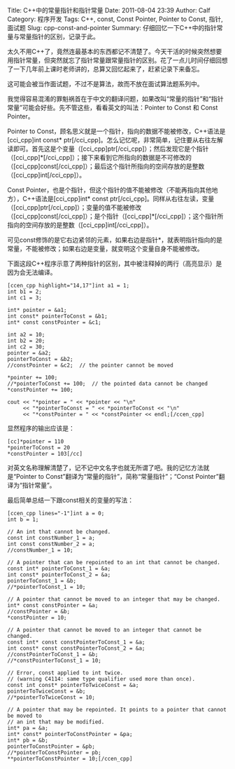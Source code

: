 Title: C++中的常量指针和指针常量
Date: 2011-08-04 23:39
Author: Calf
Category: 程序开发
Tags: C++, const, Const Pointer, Pointer to Const, 指针, 面试题
Slug: cpp-const-and-pointer
Summary: 仔细回忆一下C++中的指针常量与常量指针的区别，记录于此。

太久不用C++了，竟然连最基本的东西都记不清楚了。今天干活的时候突然想要用指针常量，但突然就忘了指针常量跟常量指针的区别。花了一点儿时间仔细回想了一下几年前上课时老师讲的，总算又回忆起来了，赶紧记录下来备忘。

这可能会被当作面试题，不过不是算法，故而不放在面试算法题系列中。

<!--more-->

我觉得容易混淆的罪魁祸首在于中文的翻译问题，如果改叫“常量的指针”和“指针常量”可能会好些。先不管这些，看看英文的叫法：Pointer
to Const 和 Const Pointer。

Pointer to
Const，顾名思义就是一个指针，指向的数据不能被修改，C++语法是[cci\_cpp]int
const\*
ptr[/cci\_cpp]。怎么记忆呢，非常简单，记住要从右往左解读即可。首先这是个变量（[cci\_cpp]ptr[/cci\_cpp]）；然后发现它是个指针（[cci\_cpp]\*[/cci\_cpp]）；接下来看到它所指向的数据是不可修改的（[cci\_cpp]const[/cci\_cpp]）；最后这个指针所指向的空间存放的是整数（[cci\_cpp]int[/cci\_cpp]）。

Const
Pointer，也是个指针，但这个指针的值不能被修改（不能再指向其他地方），C++语法是[cci\_cpp]int\*
const
ptr[/cci\_cpp]。同样从右往左读，变量（[cci\_cpp]ptr[/cci\_cpp]）；变量的值不能被修改（[cci\_cpp]const[/cci\_cpp]）；是个指针（[cci\_cpp]\*[/cci\_cpp]）；这个指针所指向的空间存放的是整数（[cci\_cpp]int[/cci\_cpp]）。

可见const修饰的是它右边紧邻的元素，如果右边是指针\*，就表明指针指向的是常量，不能被修改；如果右边是变量，就变明这个变量自身不能被修改。

下面这段C++程序示意了两种指针的区别，其中被注释掉的两行（高亮显示）是因为会无法编译。

    [ccen_cpp highlight="14,17"]int a1 = 1;
    int b1 = 2;
    int c1 = 3;

    int* pointer = &a1;
    int const* pointerToConst = &b1;
    int* const constPointer = &c1;

    int a2 = 10;
    int b2 = 20;
    int c2 = 30;
    pointer = &a2;
    pointerToConst = &b2;
    //constPointer = &c2;  // the pointer cannot be moved

    *pointer += 100;
    //*pointerToConst += 100;  // the pointed data cannot be changed
    *constPointer += 100;

    cout << "*pointer = " << *pointer << "\n"
         << "*pointerToConst = " << *pointerToConst << "\n"
         << "*constPointer = " << *constPointer << endl;[/ccen_cpp]

显然程序的输出应该是：

    [cc]*pointer = 110
    *pointerToConst = 20
    *constPointer = 103[/cc]

对英文名称理解清楚了，记不记中文名字也就无所谓了吧。我的记忆方法就是“Pointer
to Const”翻译为“常量的指针”，简称“常量指针”；“Const
Pointer”翻译为“指针常量”。

最后简单总结一下跟const相关的变量的写法：

    [ccen_cpp lines="-1"]int a = 0;
    int b = 1;

    // An int that cannot be changed.
    const int constNumber_1 = a;
    int const constNumber_2 = a;
    //constNumber_1 = 10;

    // A pointer that can be repointed to an int that cannot be changed.
    const int* pointerToConst_1 = &a;
    int const* pointerToConst_2 = &a;
    pointerToConst_1 = &b;
    //*pointerToConst_1 = 10;

    // A pointer that cannot be moved to an integer that may be changed.
    int* const constPointer = &a;
    //constPointer = &b;
    *constPointer = 10;

    // A pointer that cannot be moved to an integer that cannot be changed.
    const int* const constPointerToConst_1 = &a;
    int const* const constPointerToConst_2 = &a;
    //constPointerToConst_1 = &b;
    //*constPointerToConst_1 = 10;

    // Error, const applied to int twice.
    // (warning C4114: same type qualifier used more than once).
    const int const* pointerToTwiceConst = &a;
    pointerToTwiceConst = &b;
    //*pointerToTwiceConst = 10;

    // A pointer that may be repointed. It points to a pointer that cannot be moved to
    // an int that may be modified.
    int* pa = &a;
    int* const* pointerToConstPointer = &pa;
    int* pb = &b;
    pointerToConstPointer = &pb;
    //*pointerToConstPointer = pb;
    **pointerToConstPointer = 10;[/ccen_cpp]
